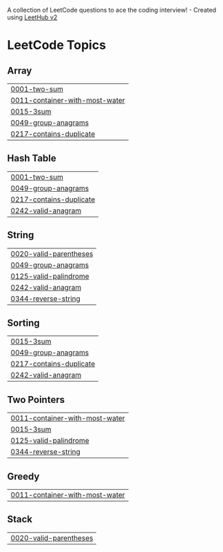 A collection of LeetCode questions to ace the coding interview! - Created using [LeetHub v2](https://github.com/arunbhardwaj/LeetHub-2.0)
<!---LeetCode Topics Start-->
# LeetCode Topics
## Array
|  |
| ------- |
| [0001-two-sum](https://github.com/navi112299/Leetcode/tree/master/0001-two-sum) |
| [0011-container-with-most-water](https://github.com/navi112299/Leetcode/tree/master/0011-container-with-most-water) |
| [0015-3sum](https://github.com/navi112299/Leetcode/tree/master/0015-3sum) |
| [0049-group-anagrams](https://github.com/navi112299/Leetcode/tree/master/0049-group-anagrams) |
| [0217-contains-duplicate](https://github.com/navi112299/Leetcode/tree/master/0217-contains-duplicate) |
## Hash Table
|  |
| ------- |
| [0001-two-sum](https://github.com/navi112299/Leetcode/tree/master/0001-two-sum) |
| [0049-group-anagrams](https://github.com/navi112299/Leetcode/tree/master/0049-group-anagrams) |
| [0217-contains-duplicate](https://github.com/navi112299/Leetcode/tree/master/0217-contains-duplicate) |
| [0242-valid-anagram](https://github.com/navi112299/Leetcode/tree/master/0242-valid-anagram) |
## String
|  |
| ------- |
| [0020-valid-parentheses](https://github.com/navi112299/Leetcode/tree/master/0020-valid-parentheses) |
| [0049-group-anagrams](https://github.com/navi112299/Leetcode/tree/master/0049-group-anagrams) |
| [0125-valid-palindrome](https://github.com/navi112299/Leetcode/tree/master/0125-valid-palindrome) |
| [0242-valid-anagram](https://github.com/navi112299/Leetcode/tree/master/0242-valid-anagram) |
| [0344-reverse-string](https://github.com/navi112299/Leetcode/tree/master/0344-reverse-string) |
## Sorting
|  |
| ------- |
| [0015-3sum](https://github.com/navi112299/Leetcode/tree/master/0015-3sum) |
| [0049-group-anagrams](https://github.com/navi112299/Leetcode/tree/master/0049-group-anagrams) |
| [0217-contains-duplicate](https://github.com/navi112299/Leetcode/tree/master/0217-contains-duplicate) |
| [0242-valid-anagram](https://github.com/navi112299/Leetcode/tree/master/0242-valid-anagram) |
## Two Pointers
|  |
| ------- |
| [0011-container-with-most-water](https://github.com/navi112299/Leetcode/tree/master/0011-container-with-most-water) |
| [0015-3sum](https://github.com/navi112299/Leetcode/tree/master/0015-3sum) |
| [0125-valid-palindrome](https://github.com/navi112299/Leetcode/tree/master/0125-valid-palindrome) |
| [0344-reverse-string](https://github.com/navi112299/Leetcode/tree/master/0344-reverse-string) |
## Greedy
|  |
| ------- |
| [0011-container-with-most-water](https://github.com/navi112299/Leetcode/tree/master/0011-container-with-most-water) |
## Stack
|  |
| ------- |
| [0020-valid-parentheses](https://github.com/navi112299/Leetcode/tree/master/0020-valid-parentheses) |
<!---LeetCode Topics End-->